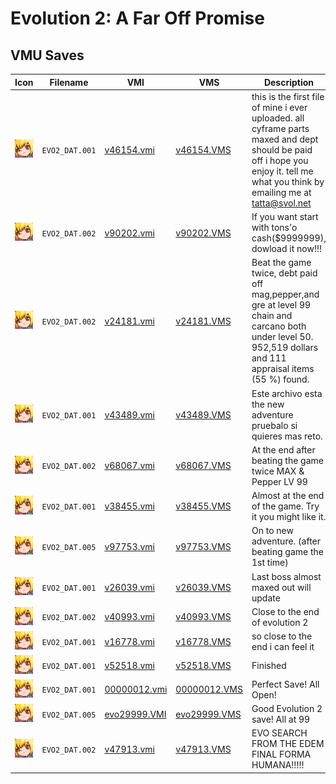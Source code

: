 # Evolution 2: A Far Off Promise

## VMU Saves

| Icon | Filename | VMI | VMS | Description |
|------|----------|-----|-----|-------------|
| ![Evolution 2: A Far Off Promise](../icons/EVO2_DAT.001.GIF) | `EVO2_DAT.001` | [v46154.vmi](v46154.vmi) | [v46154.VMS](v46154.VMS) | this is the first file of mine i ever uploaded. all cyframe parts maxed and dept should be paid off i hope you enjoy it. tell me what you think by emailing me at tatta@svol.net  |
| ![Evolution 2: A Far Off Promise](../icons/EVO2_DAT.002.GIF) | `EVO2_DAT.002` | [v90202.vmi](v90202.vmi) | [v90202.VMS](v90202.VMS) | If you want start with tons'o cash($9999999), dowload it now!!!  |
| ![Evolution 2: A Far Off Promise](../icons/EVO2_DAT.002.GIF) | `EVO2_DAT.002` | [v24181.vmi](v24181.vmi) | [v24181.VMS](v24181.VMS) | Beat the game twice, debt paid off mag,pepper,and gre at level 99 chain and carcano both under level 50. 952,519 dollars and 111 appraisal items (55 %) found.  |
| ![Evolution 2: A Far Off Promise](../icons/EVO2_DAT.001.GIF) | `EVO2_DAT.001` | [v43489.vmi](v43489.vmi) | [v43489.VMS](v43489.VMS) | Este archivo esta the new adventure pruebalo  si quieres mas reto.                                                     |
| ![Evolution 2: A Far Off Promise](../icons/EVO2_DAT.002.GIF) | `EVO2_DAT.002` | [v68067.vmi](v68067.vmi) | [v68067.VMS](v68067.VMS) | At the end after beating the game twice MAX & Pepper LV 99  |
| ![Evolution 2: A Far Off Promise](../icons/EVO2_DAT.001.GIF) | `EVO2_DAT.001` | [v38455.vmi](v38455.vmi) | [v38455.VMS](v38455.VMS) | Almost at the end of the game. Try it you might like it.  |
| ![Evolution 2: A Far Off Promise](../icons/EVO2_DAT.005.GIF) | `EVO2_DAT.005` | [v97753.vmi](v97753.vmi) | [v97753.VMS](v97753.VMS) | On to new adventure. (after beating game the 1st time)  |
| ![Evolution 2: A Far Off Promise](../icons/EVO2_DAT.001.GIF) | `EVO2_DAT.001` | [v26039.vmi](v26039.vmi) | [v26039.VMS](v26039.VMS) | Last boss almost maxed out will update  |
| ![Evolution 2: A Far Off Promise](../icons/EVO2_DAT.002.GIF) | `EVO2_DAT.002` | [v40993.vmi](v40993.vmi) | [v40993.VMS](v40993.VMS) | Close to the end of evolution 2  |
| ![Evolution 2: A Far Off Promise](../icons/EVO2_DAT.001.GIF) | `EVO2_DAT.001` | [v16778.vmi](v16778.vmi) | [v16778.VMS](v16778.VMS) | so close to the end i can feel it   |
| ![Evolution 2: A Far Off Promise](../icons/EVO2_DAT.001.GIF) | `EVO2_DAT.001` | [v52518.vmi](v52518.vmi) | [v52518.VMS](v52518.VMS) | Finished  |
| ![Evolution 2: A Far Off Promise](../icons/EVO2_DAT.001.GIF) | `EVO2_DAT.001` | [00000012.vmi](00000012.vmi) | [00000012.VMS](00000012.VMS) | Perfect Save! All Open! |
| ![Evolution 2: A Far Off Promise](../icons/EVO2_DAT.005.GIF) | `EVO2_DAT.005` | [evo29999.VMI](evo29999.VMI) | [evo29999.VMS](evo29999.VMS) | Good Evolution 2 save! All at 99 |
| ![Evolution 2: A Far Off Promise](../icons/EVO2_DAT.002.GIF) | `EVO2_DAT.002` | [v47913.vmi](v47913.vmi) | [v47913.VMS](v47913.VMS) | EVO SEARCH FROM THE EDEM FINAL FORMA HUMANA!!!!!  |
